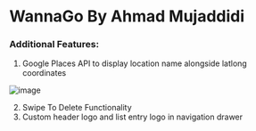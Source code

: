 # WannaGo By Ahmad Mujaddidi

### Additional Features:
1) Google Places API to display location name alongside latlong coordinates

![image](https://github.com/user-attachments/assets/8f68fd59-44f2-4905-9af4-a1de2ececbd2)

2) Swipe To Delete Functionality
3) Custom header logo and list entry logo in navigation drawer

